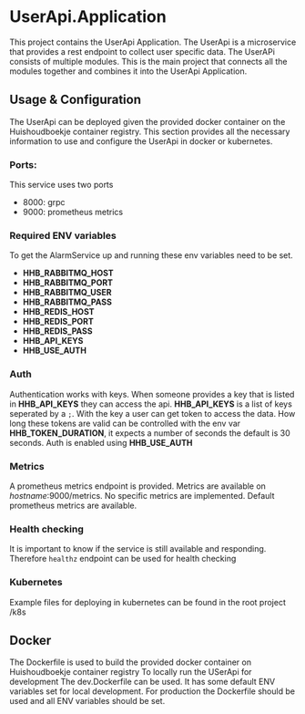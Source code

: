 ﻿# UserApi.Application
This project contains the UserApi Application. The UserApi is a microservice that provides a rest endpoint to collect user specific data.
The UserAPi consists of multiple modules. This is the main project that connects all the modules together and combines it into the UserApi Application.

## Usage & Configuration
The UserApi can be deployed given the provided docker container on the Huishoudboekje container registry.
This section provides all the necessary information to use and configure the UserApi in docker or kubernetes.

### Ports:
This service uses two ports
- 8000: grpc
- 9000: prometheus metrics

### Required ENV variables
To get the AlarmService up and running these env variables need to be set.
- **HHB_RABBITMQ_HOST**
- **HHB_RABBITMQ_PORT**
- **HHB_RABBITMQ_USER**
- **HHB_RABBITMQ_PASS**
- **HHB_REDIS_HOST**
- **HHB_REDIS_PORT**
- **HHB_REDIS_PASS**
- **HHB_API_KEYS**
- **HHB_USE_AUTH**

### Auth
Authentication works with keys. When someone provides a key that is listed in **HHB_API_KEYS** they can access the api. **HHB_API_KEYS** is a list of keys seperated by a `;`. With the key a user can get token to access the data.
How long these tokens are valid can be controlled with the env var **HHB_TOKEN_DURATION**, it expects a number of seconds the default is 30 seconds.
Auth is enabled using **HHB_USE_AUTH**

### Metrics
A prometheus metrics endpoint is provided. Metrics are available on _hostname_:9000/metrics. No specific metrics are implemented. Default prometheus metrics are available.

### Health checking
It is important to know if the service is still available and responding. Therefore `healthz` endpoint can be used for health checking

### Kubernetes
Example files for deploying in kubernetes can be found in the root project /k8s

## Docker
The Dockerfile is used to build the provided docker container on Huishoudboekje container registry
To locally run the USerApi for development The dev.Dockerfile can be used. It has some default ENV variables set for local development.
For production the Dockerfile should be used and all ENV variables should be set.





